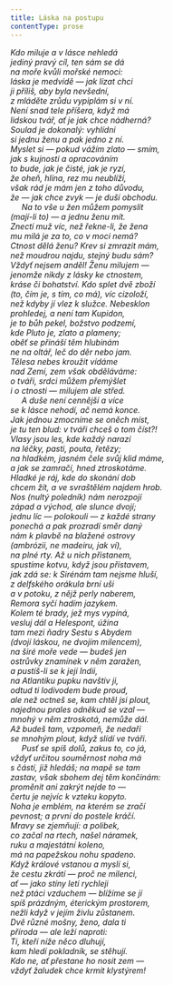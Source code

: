 ```yaml
---
title: Láska na postupu
contentType: prose
---
```


<section>

_Kdo miluje a v lásce nehledá  
jediný pravý cíl, ten sám se dá  
na moře kvůli mořské nemoci:  
láska je medvídě — jak lízat chci  
ji příliš, aby byla nevšední,  
z mláděte zrůdu vypiplám si v ní.  
Není snad tele příšera, když má  
lidskou tvář, ať je jak chce nádherná?  
Soulad je dokonalý: vyhlídni  
si jednu ženu a pak jedno z ní.  
Myslet si — pokud vážím zlato — smím,  
jak s kujností a opracováním  
to bude, jak je čisté, jak je ryzí,  
že oheň, hlína, rez mu neublíží,  
však rád je mám jen z toho důvodu,  
že — jak chce zvyk — je duší obchodu.  
     Na to vše u žen můžem pomyslit  
(mají-li to) — a jednu ženu mít.  
Znectí muž víc, než řekne-li, že žena  
mu milá je za to, co v moci nemá?  
Ctnost dělá ženu? Krev si zmrazit mám,  
než moudrou najdu, stejný budu sám?  
Vždyť nejsem anděl! Ženu milujem —  
jenomže nikdy z lásky ke ctnostem,  
kráse či bohatství. Kdo splet dvě zboží  
(to, čím je, s tím, co má), víc cizoloží,  
než kdyby jí vlez k služce. Nebesklon  
prohledej, a není tam Kupidon,  
je to bůh pekel, božstvo podzemí,  
kde Pluto je, zlato a plameny;  
oběť se přináší těm hlubinám  
ne na oltář, leč do děr nebo jam.  
Tělesa nebes kroužit vídáme  
nad Zemí, zem však obděláváme:  
o tváři, srdci můžem přemýšlet  
i o ctnosti — milujem ale střed.  
     A duše není cennější a více  
se k lásce nehodí, ač nemá konce.  
Jak jednou zmocníme se oněch míst,  
je tu ten blud: v tváři chceš o tom číst?!  
Vlasy jsou les, kde každý narazí  
na léčky, pasti, pouta, řetězy;  
na hladkém, jasném čele svůj klid máme,  
a jak se zamračí, hned ztroskotáme.  
Hladké je ráj, kde do skonání dob  
chcem žít, a ve svraštělém najdem hrob.  
Nos (nultý poledník) nám nerozpojí  
západ a východ, ale slunce dvojí;  
jednu líc — polokouli — z každé strany  
ponechá a pak prozradí směr daný  
nám k plavbě na blažené ostrovy  
(ambrózii, ne madeiru, jak ví),  
na plné rty. Až u nich přistanem,  
spustíme kotvu, když jsou přístavem,  
jak zdá se: k Sirénám tam nejsme hluší,  
z delfského orákula brní uši  
a v potoku, z nějž perly naberem,  
Remora syčí hadím jazykem.  
Kolem té brady, jež mys vypíná,  
vesluj dál a Helespont, úžina  
tam mezi ňadry Sestu s Abydem  
(dvojí láskou, ne dvojím milencem),  
na širé moře vede — budeš jen  
ostrůvky znamínek v něm zaražen,  
a pustíš-li se k její Indii,  
na Atlantiku pupku navštiv ji,  
odtud ti lodivodem bude proud,  
ale než octneš se, kam chtěl jsi plout,  
najednou prales odněkud se vzal —  
mnohý v něm ztroskotá, nemůže dál.  
Až budeš tam, vzpomeň, že nedaří  
se mnohým plout, když slídí ve tváři.  
     Pusť se spíš dolů, zakus to, co já,  
vždyť určitou souměrnost noha má  
s částí, již hledáš; na mapě se tam  
zastav, však sbohem dej těm končinám:  
proměnit ani zakrýt nejde to —  
čertu je nejvíc k vzteku kopyto.  
Noha je emblém, na kterém se zračí  
pevnost; a první do postele kráčí.  
Mravy se zjemňují: a polibek,  
co začal na rtech, našel náramek,  
ruku a majestátní koleno,  
má na papežskou nohu spadeno.  
Když králové vstanou a myslí si,  
že cestu zkrátí — proč ne milenci,  
ať — jako stíny letí rychleji  
než ptáci vzduchem — blížíme se jí  
spíš prázdným, éterickým prostorem,  
nežli když v jejím živlu zůstanem.  
Dvě různé mošny, ženo, dala ti  
příroda — ale leží naproti:  
Ti, kteří níže něco dluhují,  
kam hledí pokladník, se stěhují.  
Kdo ne, ať přestane ho nosit zem —  
vždyť žaludek chce krmit klystýrem!_

</section>
